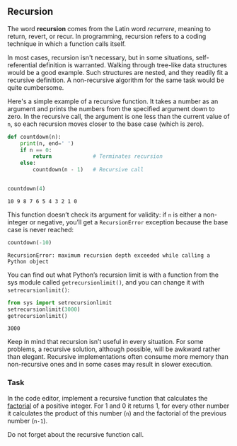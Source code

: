 ## Recursion

The word <b>recursion</b> comes from the Latin word <i>recurrere</i>, meaning to return, revert, or recur.
In programming, recursion refers to a coding technique in which a function calls itself.

In most cases, recursion isn't necessary, but in some situations, self-referential
definition is warranted. Walking through tree-like data structures would be a good example.
Such structures are nested, and they readily fit a recursive definition. A non-recursive
algorithm for the same task would be quite cumbersome.  

Here's a simple example of a recursive function. It takes a number as an argument 
and prints the numbers from the specified argument down to zero. In the recursive call, 
the argument is one less than the current value of `n`, so each recursion moves closer 
to the base case (which is zero).

```python
def countdown(n):
    print(n, end=' ')
    if n == 0:
        return             # Terminates recursion
    else:
        countdown(n - 1)   # Recursive call


countdown(4)
```
```text
10 9 8 7 6 5 4 3 2 1 0 
```

<div class="hint">This function doesn’t check its argument for validity: if <code>n</code> 
is either a non-integer or negative, you’ll get a <code>RecursionError</code> exception because the base case is never reached:

```python
countdown(-10)
```
```text
RecursionError: maximum recursion depth exceeded while calling a Python object
```
You can find out what Python’s recursion limit is with a function from the sys module 
called `getrecursionlimit()`, and you can change it with `setrecursionlimit()`:

```python
from sys import setrecursionlimit
setrecursionlimit(3000)
getrecursionlimit()
```
```text
3000
```
</div>

Keep in mind that recursion isn’t useful in every situation. For some problems, a recursive solution, although 
possible, will be awkward rather than elegant. Recursive implementations often consume more 
memory than non-recursive ones and in some cases may result in slower execution.

### Task
In the code editor, implement a recursive function that calculates the [factorial](https://en.wikipedia.org/wiki/Factorial) of a positive integer.
For 1 and 0 it returns 1, for every other number it calculates the product of this number (`n`) and
the factorial of the previous number (`n-1`).

<div class="hint">Do not forget about the recursive function call.</div>


